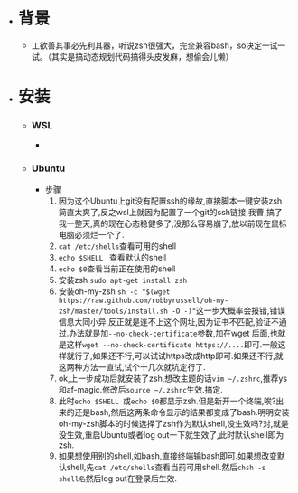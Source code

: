 * # 背景

  * 工欲善其事必先利其器，听说zsh很强大，完全兼容bash，so决定一试一试。（其实是搞动态规划代码搞得头皮发麻，想偷会儿懒）

* # 安装

  * ### WSL

    * 
  * ### Ubuntu 
    * 步骤
      1. 因为这个Ubuntu上git没有配置ssh的缘故,直接脚本一键安装zsh简直太爽了,反之wsl上就因为配置了一个git的ssh链接,我曹,搞了我一整天,真的现在心态稳健多了,没那么容易崩了,放以前现在鼠标电脑必须烂一个了. 
      2. ```cat /etc/shells```查看可用的shell
      3. ```echo $SHELL ``` 查看默认的shell
      4. ```echo $0```查看当前正在使用的shell
      5. 安装zsh ```sudo apt-get install zsh```
      6. 安装oh-my-zsh ```sh -c "$(wget https://raw.github.com/robbyrussell/oh-my-zsh/master/tools/install.sh -O -)"```这一步大概率会报错,错误信息大同小异,反正就是连不上这个网址,因为证书不匹配,验证不通过.办法就是加```--no-check-certificate```参数,加在wget 后面,也就是这样```wget --no-check-certificate https://....```即可.一般这样就行了,如果还不行,可以试试https改成http即可.如果还不行,就这两种方法一直试,试个十几次就坑定行了.
      7. ok,上一步成功后就安装了zsh,想改主题的话```vim ~/.zshrc```,推荐ys和af-magic.修改后```source ~/.zshrc```生效.搞定.
      8. 此时```echo $SHELL ```或```echo $0```都显示zsh.但是新开一个终端,唉?出来的还是bash,然后这两条命令显示的结果都变成了bash.明明安装oh-my-zsh脚本的时候选择了zsh作为默认shell,没生效吗?对,就是没生效,重启Ubuntu或者log out一下就生效了,此时默认shell即为zsh.
      9. 如果想使用别的shell,如bash,直接终端输bash即可.如果想改变默认shell,先```cat /etc/shells```查看当前可用shell.然后```chsh -s shell名```然后log out在登录后生效.
        
